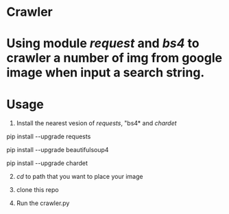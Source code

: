# Crawler

# Using module *request* and *bs4* to crawler a number of img from **google image** when input a search string.

# Usage

1. Install the nearest vesion of *requests*, "bs4* and *chardet*

  pip install --upgrade requests
  
  pip install --upgrade beautifulsoup4
  
  pip install --upgrade chardet

2. *cd* to path that you want to place your image

3. clone this repo

3. Run the crawler.py
